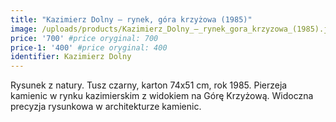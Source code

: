 ```yaml
---
title: "Kazimierz Dolny – rynek, góra krzyżowa (1985)"
image: /uploads/products/Kazimierz_Dolny_–_rynek_gora_krzyzowa_(1985).jpg
price: '700' #price oryginal: 700
price-1: '400' #price oryginal: 400
identifier: Kazimierz Dolny
---
```


Rysunek z natury. Tusz czarny, karton 74x51 cm, rok 1985. Pierzeja kamienic w rynku kazimierskim z widokiem na Górę Krzyżową. Widoczna precyzja rysunkowa w architekturze kamienic.